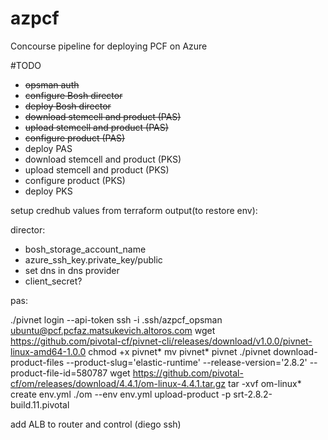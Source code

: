 # azpcf
Concourse pipeline for deploying PCF on Azure


#TODO
- ~~opsman auth~~
- ~~configure Bosh director~~
- ~~deploy Bosh director~~
- ~~download stemcell and product (PAS)~~
- ~~upload stemcell and product (PAS)~~
- ~~configure product (PAS)~~
- deploy PAS
- download stemcell and product (PKS)
- upload stemcell and product (PKS)
- configure product (PKS)
- deploy PKS

setup credhub values from terraform output(to restore env):

director:
- bosh_storage_account_name
- azure_ssh_key.private_key/public
- set dns in dns provider
- client_secret?

pas:



./pivnet login --api-token
ssh -i .ssh/azpcf_opsman ubuntu@pcf.pcfaz.matsukevich.altoros.com
wget https://github.com/pivotal-cf/pivnet-cli/releases/download/v1.0.0/pivnet-linux-amd64-1.0.0
chmod +x pivnet*
mv pivnet* pivnet
./pivnet download-product-files --product-slug='elastic-runtime' --release-version='2.8.2' --product-file-id=580787
wget https://github.com/pivotal-cf/om/releases/download/4.4.1/om-linux-4.4.1.tar.gz
 tar -xvf om-linux*
 create env.yml
 ./om --env env.yml upload-product -p srt-2.8.2-build.11.pivotal
 

 add ALB to router and control (diego ssh) 